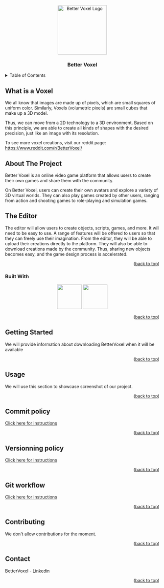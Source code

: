 <a name="readme-top"></a>

<br />
<div align="center">
  <a href="https://github.com/Better-Voxel/bettervoxel_engine">
    <img src="https://github.com/Better-Voxel/bettervoxel_engine/blob/main/imgs/BetterLogo.png?raw=true" alt="Better Voxel Logo" width="160">
  </a>

  <h3 align="center">Better Voxel</h3>

</div>



<!-- TABLE OF CONTENTS -->
<details>
  <summary>Table of Contents</summary>
  <ol>
    <li><a href="#what-is-a-voxel">What is a Voxel</a>
    <li><a href="#about-the-project">About the project</a></li>
    <li><a href="#editor">Editor</a></li>
    <li><a href="#getting-started">Getting started</a></li>
    <li><a href="#usage">Usage</a></li>
    <li><a href="#commit-policy">Commit policy</a></li>
    <li><a href="#versionning-policy">Versionning policy</a></li>
    <li><a href="#git-workflow">Git workflow</a></li>
    <li><a href="#contributing">Contributing</a></li>
    <li><a href="#contact">Contact</a></li>

  </ol>
</details>



<!-- WHAT IS A VOXEL -->
## What is a Voxel

We all know that images are made up of pixels, which are small squares of uniform color. Similarly, Voxels (volumetric pixels) are small cubes that make up a 3D model.

Thus, we can move from a 2D technology to a 3D environment.
Based on this principle, we are able to create all kinds of shapes with the desired precision, just like an image with its resolution. 

To see more voxel creations, visit our reddit page: https://www.reddit.com/r/BetterVoxel/


<!-- ABOUT THE PROJECT -->
## About The Project

Better Voxel is an online video game platform that allows users to create their own games and share them with the community.

On Better Voxel, users can create their own avatars and explore a variety of 3D virtual worlds. They can also play games created by other users, ranging from action and shooting games to role-playing and simulation games.



<!-- EDITOR -->
## The Editor

The editor will allow users to create objects, scripts, games, and more. It will need to be easy to use. A range of features will be offered to users so that they can freely use their imagination. From the editor, they will be able to upload their creations directly to the platform. They will also be able to download creations made by the community. Thus, sharing new objects becomes easy, and the game design process is accelerated.

<p align="right">(<a href="#readme-top">back to top</a>)</p>



### Built With
<p align="center">
  <img width="80" height="80" src="https://github.com/Better-Voxel/bettervoxel_engine/blob/main/imgs/Rust%20icon.png?raw=true">
  <img width="80" height="80" src="https://github.com/Better-Voxel/bettervoxel_engine/blob/main/imgs/React%20icon.png?raw=tru">
</p>


<p align="right">(<a href="#readme-top">back to top</a>)</p>



<!-- GETTING STARTED -->
## Getting Started

We will provide information about downloading BetterVoxel when it will be available

<p align="right">(<a href="#readme-top">back to top</a>)</p>




<!-- USAGE EXAMPLES -->
## Usage

We will use this section to showcase screenshot of our project.

<p align="right">(<a href="#readme-top">back to top</a>)</p>



<!-- COMMIT POLICY -->
## Commit policy

[Click here for instructions](COMMIT_POLICY.md)

<p align="right">(<a href="#readme-top">back to top</a>)</p>



<!-- VERSIONNING POLICY -->
## Versionning policy

[Click here for instructions](VERSIONNING_POLICY.md)

<p align="right">(<a href="#readme-top">back to top</a>)</p>



<!-- GIT WORKFLOW -->
## Git workflow

[Click here for instructions](GIT_WORKFLOW.md)

<p align="right">(<a href="#readme-top">back to top</a>)</p>

<!-- CONTRIBUTING -->
## Contributing

We don't allow contributions for the moment.

<p align="right">(<a href="#readme-top">back to top</a>)</p>



<!-- CONTACT -->
## Contact

BetterVoxel - [Linkedin](https://www.linkedin.com/company/bettervoxel/)

<p align="right">(<a href="#readme-top">back to top</a>)</p>
